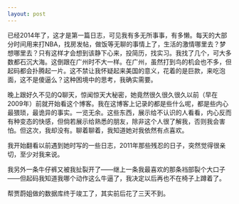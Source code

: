 ```yaml
---
layout: post
---
```

已经2014年了，这才是第一篇日志，可见我有多无所事事，有多懒。每天的大部分时间用来打NBA，找房发帖，做饭等无聊的事情上了，生活的激情哪里去？梦想哪里去？只有这样才会想到该静下心来，投简历，找实习。我找了几个，可大多数都石沉大海。这倒跟在广州时不大一样。在广州，虽然打到鸟的机会也不多，但起码都会扑腾起一片。这不禁让我怀疑起来美国的意义，花着的是巨款，来吃泡面，这不是傻逼么？这种困境中的思考，我确实需要。

晚上跟好久不见的Q聊天，惊闻惊天大秘密，她竟然很久很久很久以前（早在2009年）前就开始看这个博客。我在这博客上记录的都是些什么呢，都是些内心最猥琐，最诡异的事实。一览无余。这些东西，展示给不认识的人看看，内心反而有种变态的快感，但倘若展示给熟悉的朋友，除非这个人很了解我，否则我会害怕。但这次，我却没有。聊着聊着，我知道她对我依然有点喜欢。

我开始翻看以前遇到她时写的一些日志，2011年那些残忍的日子，突然觉得很亲切，至少对我来说。

我另外一条牛仔裤又被我扯裂开了——继上一条我最喜欢的那条裆部裂个大口子——但起码我知道我哪个动作这么牛逼了，我决定以后再也不在椅子上蹲着了。

帮贾蔚姐做的数据库终于竣工了，其实前后花了三天不到。